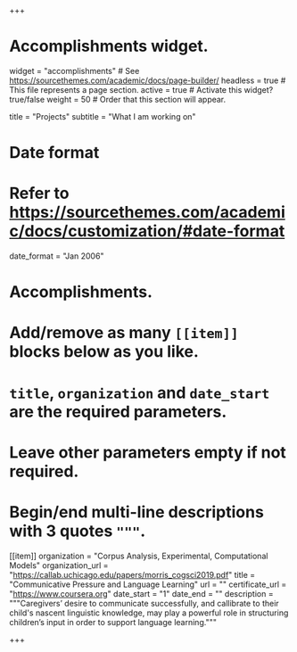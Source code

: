 +++
# Accomplishments widget.
widget = "accomplishments"  # See https://sourcethemes.com/academic/docs/page-builder/
headless = true  # This file represents a page section.
active = true  # Activate this widget? true/false
weight = 50  # Order that this section will appear.

title = "Projects"
subtitle = "What I am working on"

# Date format
#   Refer to https://sourcethemes.com/academic/docs/customization/#date-format
date_format = "Jan 2006"

# Accomplishments.
#   Add/remove as many `[[item]]` blocks below as you like.
#   `title`, `organization` and `date_start` are the required parameters.
#   Leave other parameters empty if not required.
#   Begin/end multi-line descriptions with 3 quotes `"""`.

[[item]]
  organization = "Corpus Analysis, Experimental, Computational Models"
  organization_url = "https://callab.uchicago.edu/papers/morris_cogsci2019.pdf"
  title = "Communicative Pressure and Language Learning"
  url = ""
  certificate_url = "https://www.coursera.org"
  date_start = "1"
  date_end = ""
  description = """Caregivers’ desire to communicate successfully, and callibrate to their child's nascent linguistic knowledge, may play a powerful role in structuring children’s input in order to support language learning."""



+++
